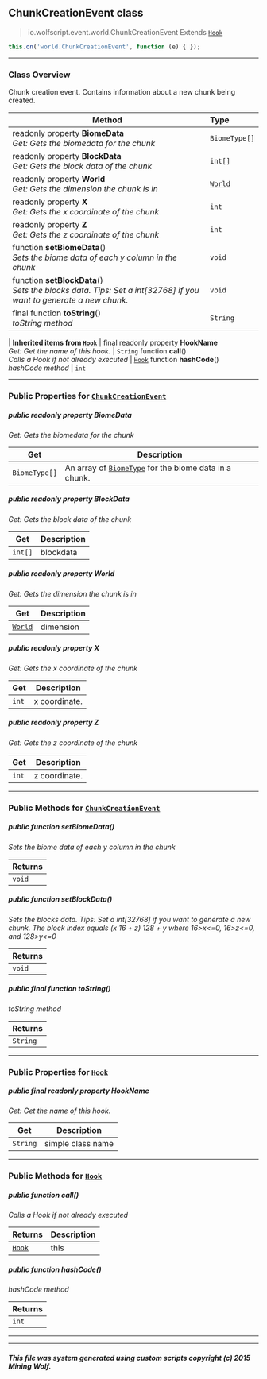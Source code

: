 ## ChunkCreationEvent __class__

>io.wolfscript.event.world.ChunkCreationEvent
>Extends [`Hook`](../../hook/Hook.md)
``` javascript
this.on('world.ChunkCreationEvent', function (e) { });
```


---

### Class Overview

Chunk creation event. Contains information about a new chunk being created.

Method | Type   
--- | :--- 
 readonly property __BiomeData__ <br> _Get: Gets the biomedata for the chunk_ | `BiomeType[]`
 readonly property __BlockData__ <br> _Get: Gets the block data of the chunk_ | `int[]`
 readonly property __World__ <br> _Get: Gets the dimension the chunk is in_ | [`World`](../../api/world/World.md)
 readonly property __X__ <br> _Get: Gets the x coordinate of the chunk_ | `int`
 readonly property __Z__ <br> _Get: Gets the z coordinate of the chunk_ | `int`
 function __setBiomeData__() <br> _Sets the biome data of each y column in the chunk_ | `void`
 function __setBlockData__() <br> _Sets the blocks data. Tips: Set a int[32768] if you want to generate a new chunk._ | `void`
final function __toString__() <br> _toString method_ | `String`
 |
__Inherited items from [`Hook`](../../hook/Hook.md)__ |
final readonly property __HookName__ <br> _Get: Get the name of this hook._ | `String`
 function __call__() <br> _Calls a Hook if not already executed_ | [`Hook`](../../hook/Hook.md)
 function __hashCode__() <br> _hashCode method_ | `int`





---


### Public Properties for [`ChunkCreationEvent`](ChunkCreationEvent.md)

##### <a id='biomedata'></a>public  readonly property __BiomeData__

_Get: Gets the biomedata for the chunk_

Get | Description
--- | --- 
`BiomeType[]` | An array of [`BiomeType`](../../api/world/BiomeType.md) for the biome data in a chunk.



##### <a id='blockdata'></a>public  readonly property __BlockData__

_Get: Gets the block data of the chunk_

Get | Description
--- | --- 
`int[]` | blockdata



##### <a id='world'></a>public  readonly property __World__

_Get: Gets the dimension the chunk is in_

Get | Description
--- | --- 
[`World`](../../api/world/World.md) | dimension



##### <a id='x'></a>public  readonly property __X__

_Get: Gets the x coordinate of the chunk_

Get | Description
--- | --- 
`int` | x coordinate.



##### <a id='z'></a>public  readonly property __Z__

_Get: Gets the z coordinate of the chunk_

Get | Description
--- | --- 
`int` | z coordinate.



---

### Public Methods for [`ChunkCreationEvent`](ChunkCreationEvent.md)

##### <a id='setbiomedata'></a>public  function __setBiomeData__()

_Sets the biome data of each y column in the chunk_

Returns | 
--- | 
`void` |


##### <a id='setblockdata'></a>public  function __setBlockData__()

_Sets the blocks data. Tips: Set a int[32768] if you want to generate a new chunk. The block index equals (x 16 + z) 128 + y where 16>x<=0, 16>z<=0, and 128>y<=0_

Returns | 
--- | 
`void` |


##### <a id='tostring'></a>public final function __toString__()

_toString method_

Returns | 
--- | 
`String` |


---

### Public Properties for [`Hook`](../../hook/Hook.md)

##### <a id='hookname'></a>public final readonly property __HookName__

_Get: Get the name of this hook._

Get | Description
--- | --- 
`String` | simple class name



---

### Public Methods for [`Hook`](../../hook/Hook.md)

##### <a id='call'></a>public  function __call__()

_Calls a Hook if not already executed_

Returns | Description
--- | --- 
[`Hook`](../../hook/Hook.md) | this


##### <a id='hashcode'></a>public  function __hashCode__()

_hashCode method_

Returns | 
--- | 
`int` |


---


---


##### This file was system generated using custom scripts copyright (c) 2015 Mining Wolf.
	

